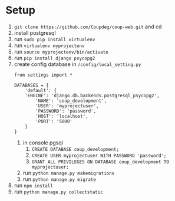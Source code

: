 # Setup

1. `git clone https://github.com/Coupdeg/coup-web.git` and cd
2. install postgresql
3. run `sudo pip install virtualenv`
4. run `virtualenv myprojectenv`
5. run `source myprojectenv/bin/activate`
6. run `pip install django psycopg2`
7. create config database in `/config/local_setting.py`
	```
	from settings import *

	DATABASES = {
	    'default': {
		'ENGINE': 'django.db.backends.postgresql_psycopg2',
	      	'NAME': 'coup_development',
	      	'USER': 'myprojectuser',
	      	'PASSWORD': 'password',
	      	'HOST': 'localhost',
	      	'PORT': '5000'
	    }
	}
	```
	1. in console pgsql 
		1. `CREATE DATABASE coup_development;` 
		2. `CREATE USER myprojectuser WITH PASSWORD 'password';`
		3. `GRANT ALL PRIVILEGES ON DATABASE coup_development TO myprojectuser;`
	2. run `python manage.py makemigrations`
	3. run `python manage.py migrate`
8. run `npm install`
9. run `python manage.py collectstatic`
